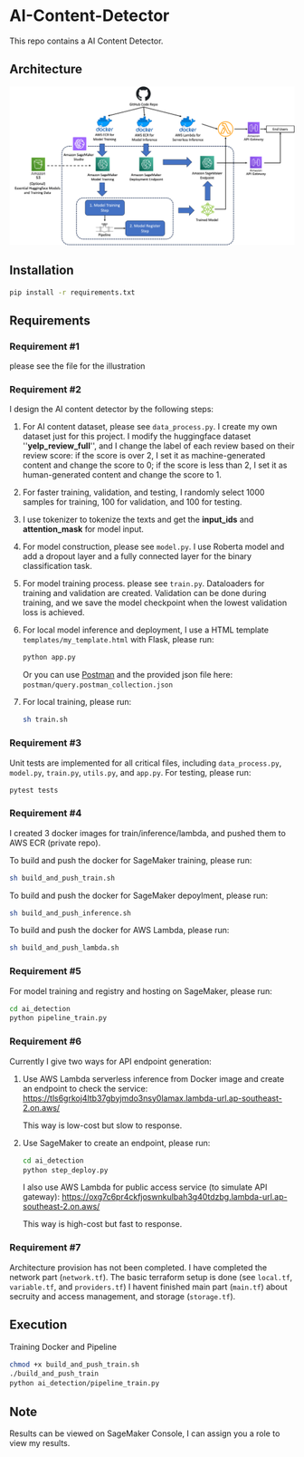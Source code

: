 
# AI-Content-Detector

This repo contains a AI Content Detector.

## Architecture
![alt text][logo]

[logo]: docs/pipeline.png "pipeline"

## Installation

```bash
pip install -r requirements.txt
```

## Requirements
### Requirement #1
please see the file for the illustration


### Requirement #2
I design the AI content detector by the following steps:

1. For AI content dataset, please see ```data_process.py```. I create my own dataset just for this project. I modify the huggingface dataset ''**yelp_review_full**'', and I change the label of each review based on their review score: if the score is over 2, I set it as machine-generated content and change the score to 0; if the score is less than 2, I set it as human-generated content and change the score to 1.
2. For faster training, validation, and testing, I randomly select 1000 samples for training, 100 for validation, and 100 for testing.
3. I use tokenizer to tokenize the texts and get the **input_ids** and **attention_mask** for model input.
4. For model construction, please see ```model.py```. I use Roberta model and add a dropout layer and a fully connected layer for the binary classification task.
5. For model training process. please see ```train.py```. Dataloaders for training and validation are created. Validation can be done during training, and we save the model checkpoint when the lowest validation loss is achieved.
6. For local model inference and deployment, I use a HTML template ```templates/my_template.html``` with Flask, please run:
    ```bash
    python app.py
    ```
    Or you can use [Postman](https://www.postman.com/) and the provided json file here: ```postman/query.postman_collection.json```

7. For local training, please run:
    ```bash
    sh train.sh
    ```

### Requirement #3
Unit tests are implemented for all critical files, including ```data_process.py```, ```model.py```, ```train.py```, ```utils.py```, and ```app.py```.
For testing, please run:
```bash
pytest tests
```

### Requirement #4
I created 3 docker images for train/inference/lambda, and pushed them to AWS ECR (private repo).

To build and push the docker for SageMaker training, please run:
 ```bash
sh build_and_push_train.sh
```
To build and push the docker for SageMaker depoylment, please run:
 ```bash
sh build_and_push_inference.sh
```
To build and push the docker for AWS Lambda, please run:
 ```bash
sh build_and_push_lambda.sh
```

### Requirement #5
For model training and registry and hosting on SageMaker, please run: 
 ```bash
cd ai_detection
python pipeline_train.py
```

### Requirement #6
Currently I give two ways for API endpoint generation:

1. Use AWS Lambda serverless inference from Docker image and create an endpoint to check the service: https://tls6grkoj4ltb37gbyjmdo3nsy0lamax.lambda-url.ap-southeast-2.on.aws/

    This way is low-cost but slow to response.

2. Use SageMaker to create an endpoint, please run:
    ```bash
    cd ai_detection
    python step_deploy.py
    ```
    I also use AWS Lambda for public access service (to simulate API gateway): https://oxg7c6pr4ckfjoswnkulbah3g40tdzbg.lambda-url.ap-southeast-2.on.aws/


    This way is high-cost but fast to response.

### Requirement #7
Architecture provision has not been completed.
I have completed the network part (```network.tf```).
The basic terraform setup is done (see ```local.tf```, ```variable.tf```, and ```providers.tf```)
I havent finished main part (```main.tf```) about secruity and access management, and storage (```storage.tf```).


## Execution
Training Docker and Pipeline

```bash
chmod +x build_and_push_train.sh
./build_and_push_train
python ai_detection/pipeline_train.py
```

## Note
Results can be viewed on SageMaker Console, I can assign you a role to view my results.